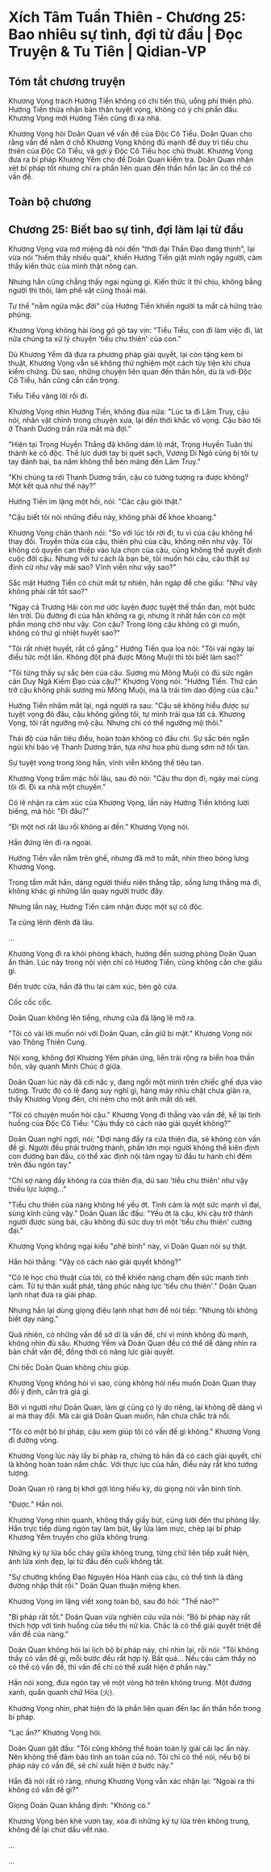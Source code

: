 # Xích Tâm Tuần Thiên - Chương 25: Bao nhiêu sự tình, đợi từ đầu | Đọc Truyện & Tu Tiên | Qidian-VP



## Tóm tắt chương truyện

Khương Vọng trách Hướng Tiền không có chí tiến thủ, uổng phí thiên phú. Hướng Tiền thừa nhận bản thân tuyệt vọng, không có ý chí phấn đấu. Khương Vọng mời Hướng Tiền cùng đi xa nhà.

Khương Vọng hỏi Doãn Quan về vấn đề của Độc Cô Tiểu. Doãn Quan cho rằng vấn đề nằm ở chỗ Khương Vọng không đủ mạnh để duy trì tiểu chu thiên của Độc Cô Tiểu, và gợi ý Độc Cô Tiểu học chú thuật. Khương Vọng đưa ra bí pháp Khương Yểm cho để Doãn Quan kiểm tra. Doãn Quan nhận xét bí pháp tốt nhưng chỉ ra phần liên quan đến thần hồn lạc ấn có thể có vấn đề.


## Toàn bộ chương

## Chương 25: Biết bao sự tình, đợi làm lại từ đầu

Khương Vọng vừa mở miệng đã nói đến "thời đại Thần Đạo đang thịnh", lại vừa nói "hiếm thấy nhiều quái", khiến Hướng Tiền giật mình ngây người, cảm thấy kiến thức của mình thật nông cạn.

Nhưng hắn cũng chẳng thấy ngại ngùng gì. Kiến thức ít thì chịu, không bằng người thì thôi, làm phế vật cũng thoải mái.

Tư thế "nằm ngửa mặc đời" của Hướng Tiền khiến người ta mất cả hứng trào phúng.

Khương Vọng không hài lòng gõ gõ tay vịn: "Tiểu Tiểu, con đi làm việc đi, lát nữa chúng ta xử lý chuyện 'tiểu chu thiên' của con."

Dù Khương Yểm đã đưa ra phương pháp giải quyết, lại còn tặng kèm bí thuật, Khương Vọng vẫn sẽ không thử nghiệm một cách tùy tiện khi chưa kiểm chứng. Dù sao, những chuyện liên quan đến thần hồn, dù là với Độc Cô Tiểu, hắn cũng cần cẩn trọng.

Tiểu Tiểu vâng lời rồi đi.

Khương Vọng nhìn Hướng Tiền, không đùa nữa: "Lúc ta đi Lâm Truy, cậu nói, nhân vật chính trong chuyện xưa, lại đến thời khắc vô vọng. Cậu bảo tôi ở Thanh Dương trấn rửa mắt mà đợi."

"Hiện tại Trọng Huyền Thắng đã không dám lộ mặt, Trọng Huyền Tuân thì thành kẻ cô độc. Thế lực dưới tay bị quét sạch, Vương Di Ngô cũng bị tôi tự tay đánh bại, ba năm không thể bén mảng đến Lâm Truy."

"Khi chúng ta rời Thanh Dương trấn, cậu có tưởng tượng ra được không? Một kết quả như thế này?"

Hướng Tiền im lặng một hồi, nói: "Các cậu giỏi thật."

"Cậu biết tôi nói những điều này, không phải để khoe khoang."

Khương Vọng chân thành nói: "So với lúc tôi rời đi, tu vi của cậu không hề thay đổi. Truyền thừa của cậu, thiên phú của cậu, không nên như vậy. Tôi không có quyền can thiệp vào lựa chọn của cậu, cũng không thể quyết định cuộc đời cậu. Nhưng với tư cách là bạn bè, tôi muốn hỏi cậu, cậu thật sự định cứ như vậy mãi sao? Vĩnh viễn như vậy sao?"

Sắc mặt Hướng Tiền có chút mất tự nhiên, hắn ngáp để che giấu: "Như vậy không phải rất tốt sao?"

"Ngay cả Trương Hải còn mơ ước luyện được tuyệt thế thần đan, một bước lên trời. Dù đường đi của hắn không ra gì, nhưng ít nhất hắn còn có một phần mong chờ như vậy. Còn cậu? Trong lòng cậu không có gì muốn, không có thứ gì nhiệt huyết sao?"

"Tôi rất nhiệt huyết, rất cố gắng." Hướng Tiền qua loa nói: "Tôi vài ngày lại điều tức một lần. Không đột phá được Mông Muội thì tôi biết làm sao?"

"Tôi từng thấy sự sắc bén của cậu. Sương mù Mông Muội có đủ sức ngăn cản Duy Ngã Kiếm Đạo của cậu?" Khương Vọng nói: "Hướng Tiền. Thứ cản trở cậu không phải sương mù Mông Muội, mà là trái tim dao động của cậu."

Hướng Tiền nhắm mắt lại, ngả người ra sau: "Cậu sẽ không hiểu được sự tuyệt vọng đó đâu, cậu không giống tôi, tự mình trải qua tất cả. Khương Vọng, tôi rất ngưỡng mộ cậu. Nhưng chỉ có thể ngưỡng mộ thôi."

Thái độ của hắn tiêu điều, hoàn toàn không có đấu chí. Sự sắc bén ngắn ngủi khi bảo vệ Thanh Dương trấn, tựa như hoa phù dung sớm nở tối tàn.

Sự tuyệt vọng trong lòng hắn, vĩnh viễn không thể tiêu tan.

Khương Vọng trầm mặc hồi lâu, sau đó nói: "Cậu thu dọn đi, ngày mai cùng tôi đi. Đi xa nhà một chuyến."

Có lẽ nhận ra cảm xúc của Khương Vọng, lần này Hướng Tiền không lười biếng, mà hỏi: "Đi đâu?"

"Đi một nơi rất lâu rồi không ai đến." Khương Vọng nói.

Hắn đứng lên đi ra ngoài.

Hướng Tiền vẫn nằm trên ghế, nhưng đã mở to mắt, nhìn theo bóng lưng Khương Vọng.

Trong tầm mắt hắn, dáng người thiếu niên thẳng tắp, sống lưng thẳng mà đi, không khác gì những lần quay người trước đây.

Nhưng lần này, Hướng Tiền cảm nhận được một sự cô độc.

Ta cũng lênh đênh đã lâu.

...

Khương Vọng đi ra khỏi phòng khách, hướng đến sương phòng Doãn Quan ẩn thân. Lúc này trong nội viện chỉ có Hướng Tiền, cũng không cần che giấu gì.

Đến trước cửa, hắn đã thu lại cảm xúc, bèn gõ cửa.

Cốc cốc cốc.

Doãn Quan không lên tiếng, nhưng cửa đã lặng lẽ mở ra.

"Tôi có vài lời muốn nói với Doãn Quan, cần giữ bí mật." Khương Vọng nói vào Thông Thiên Cung.

Nói xong, không đợi Khương Yểm phản ứng, liền trải rộng ra biển hoa thần hồn, vây quanh Minh Chúc ở giữa.

Doãn Quan lúc này đã cởi nặc y, đang ngồi một mình trên chiếc ghế dựa vào tường. Trước đó có lẽ đang suy nghĩ gì, hàng mày nhíu chặt chưa giãn ra, thấy Khương Vọng đến, chỉ ném cho một ánh mắt dò xét.

"Tôi có chuyện muốn hỏi cậu." Khương Vọng đi thẳng vào vấn đề, kể lại tình huống của Độc Cô Tiểu: "Cậu thấy có cách nào giải quyết không?"

Doãn Quan nghĩ ngợi, nói: "Đợi nàng đẩy ra cửa thiên địa, sẽ không còn vấn đề gì. Người đều phải trưởng thành, phần lớn mọi người không thể kiên định con đường ban đầu, có thể xác định nội tâm ngay từ đầu tu hành chỉ đếm trên đầu ngón tay."

"Chỉ sợ nàng đẩy không ra cửa thiên địa, dù sao 'tiểu chu thiên' như vậy thiếu lực lượng..."

"Tiểu chu thiên của nàng không hề yếu ớt. Tình cảm là một sức mạnh vĩ đại, sùng kính cũng vậy." Doãn Quan lắc đầu: "Yếu ớt là cậu, khi cậu trở thành người được sùng bái, cậu không đủ sức duy trì một 'tiểu chu thiên' cường đại."

Khương Vọng không ngại kiểu "phê bình" này, vì Doãn Quan nói sự thật.

Hắn hỏi thẳng: "Vậy có cách nào giải quyết không?"

"Có lẽ học chú thuật của tôi, có thể khiến nàng chạm đến sức mạnh tình cảm. Từ tự thân xuất phát, tăng phúc năng lực 'tiểu chu thiên'." Doãn Quan lạnh nhạt đưa ra giải pháp.

Nhưng hắn lại dùng giọng điệu lạnh nhạt hơn để nói tiếp: "Nhưng tôi không biết dạy nàng."

Quả nhiên, có những vấn đề sở dĩ là vấn đề, chỉ vì mình không đủ mạnh, không nhìn đủ sâu. Khương Yểm và Doãn Quan đều có thể dễ dàng nhìn ra bản chất vấn đề, đồng thời có năng lực giải quyết.

Chỉ tiếc Doãn Quan không chịu giúp.

Khương Vọng không hỏi vì sao, cũng không hỏi nếu muốn Doãn Quan thay đổi ý định, cần trả giá gì.

Bởi vì người như Doãn Quan, làm gì cũng có lý do riêng, lại không dễ dàng vì ai mà thay đổi. Mà cái giá Doãn Quan muốn, hắn chưa chắc trả nổi.

"Tôi có một bộ bí pháp, cậu xem giúp tôi có vấn đề gì không." Khương Vọng đi đường vòng.

Khương Vọng lúc này lấy bí pháp ra, chứng tỏ hắn đã có cách giải quyết, chỉ là không hoàn toàn nắm chắc. Với thực lực của hắn, điều này rất khó tưởng tượng.

Doãn Quan rõ ràng bị khơi gợi lòng hiếu kỳ, dù giọng nói vẫn bình tĩnh.

"Được." Hắn nói.

Khương Vọng nhìn quanh, không thấy giấy bút, cũng lười đến thư phòng lấy. Hắn trực tiếp dùng ngón tay làm bút, lấy lửa làm mực, chép lại bí pháp Khương Yểm truyền cho giữa không trung.

Những ký tự lửa bốc cháy giữa không trung, từng chữ liên tiếp xuất hiện, ánh lửa xinh đẹp, lại từ đầu đến cuối không tắt.

"Sự chưởng khống Đạo Nguyên Hỏa Hành của cậu, có thể tính là đăng đường nhập thất rồi." Doãn Quan thuận miệng khen.

Khương Vọng im lặng viết xong toàn bộ, sau đó hỏi: "Thế nào?"

"Bí pháp rất tốt." Doãn Quan vừa nghiên cứu vừa nói: "Bộ bí pháp này rất thích hợp với tình huống của tiểu thị nữ kia. Chắc là có thể giải quyết triệt để vấn đề của nàng."

Doãn Quan không hỏi lai lịch bộ bí pháp này, chỉ nhìn lại, rồi nói: "Tôi không thấy có vấn đề gì, mỗi bước đều rất hợp lý. Bất quá... Nếu cậu cảm thấy nó có thể có vấn đề, thì vấn đề chỉ có thể xuất hiện ở phần này."

Hắn nói xong, đưa ngón tay vẽ một vòng hờ trên không trung. Một đường xanh, quấn quanh chữ Hỏa (火).

Khương Vọng nhìn, phát hiện đó là phần liên quan đến lạc ấn thần hồn trong bí pháp.

"Lạc ấn?" Khương Vọng hỏi.

Doãn Quan gật đầu: "Tôi cũng không thể hoàn toàn lý giải cái lạc ấn này. Nên không thể đảm bảo tính an toàn của nó. Tôi chỉ có thể nói, nếu bộ bí pháp này có vấn đề, sẽ chỉ xuất hiện ở bước này."

Hắn đã nói rất rõ ràng, nhưng Khương Vọng vẫn xác nhận lại: "Ngoài ra thì không có vấn đề gì?"

Giọng Doãn Quan khẳng định: "Không có."

Khương Vọng bèn khẽ vươn tay, xóa đi những ký tự lửa trên không trung, không để lại chút dấu vết nào.

...

...
